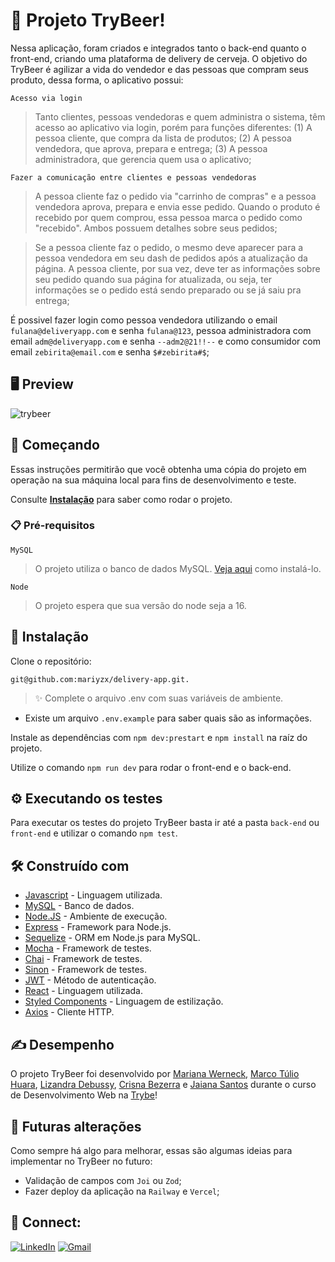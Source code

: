 # 🍺 Projeto TryBeer!

Nessa aplicação, foram criados e integrados tanto o back-end quanto o front-end, criando uma plataforma de delivery de cerveja.
O objetivo do TryBeer é agilizar a vida do vendedor e das pessoas que compram seus produto, dessa forma, o aplicativo possui:

  ``Acesso via login``
  > Tanto clientes, pessoas vendedoras e quem administra o sistema, têm acesso ao aplicativo via login, porém para funções diferentes: (1) A pessoa cliente, que compra da lista de produtos; (2) A pessoa vendedora, que aprova, prepara e entrega; (3) A pessoa administradora, que gerencia quem usa o aplicativo;
  
  ``Fazer a comunicação entre clientes e pessoas vendedoras``
  > A pessoa cliente faz o pedido via "carrinho de compras" e a pessoa vendedora aprova, prepara e envia esse pedido. Quando o produto é recebido por quem comprou, essa pessoa marca o pedido como "recebido". Ambos possuem detalhes sobre seus pedidos;
  
  > Se a pessoa cliente faz o pedido, o mesmo deve aparecer para a pessoa vendedora em seu dash de pedidos após a atualização da página. A pessoa cliente, por sua vez, deve ter as informações sobre seu pedido quando sua página for atualizada, ou seja, ter informações se o pedido está sendo preparado ou se já saiu pra entrega;

  É possivel fazer login como pessoa vendedora utilizando o email ``fulana@deliveryapp.com`` e senha ``fulana@123``, pessoa administradora com email ``adm@deliveryapp.com`` e senha ``--adm2@21!!--`` e como consumidor com email ``zebirita@email.com``  e senha ``$#zebirita#$``;
  
 ## 🖥️ Preview
 
![trybeer](https://github.com/mariyzx/trybeer/assets/69324347/e1d55bd7-e706-4103-b837-a9be946255ce)

  ## 🚀 Começando

Essas instruções permitirão que você obtenha uma cópia do projeto em operação na sua máquina local para fins de desenvolvimento e teste.

Consulte **[Instalação](#install)** para saber como rodar o projeto.

### 📋 Pré-requisitos

  ``MySQL``
  > O projeto utiliza o banco de dados MySQL. [Veja aqui](https://www.digitalocean.com/community/tutorials/how-to-install-mysql-on-ubuntu-20-04) como instalá-lo.

  ``Node``
  > O projeto espera que sua versão do node seja a 16.
  
## 🔧 Instalação <a name="install"></a>

Clone o repositório:
```
git@github.com:mariyzx/delivery-app.git.
```
> ✨ Complete o arquivo .env com suas variáveis de ambiente.
- Existe um arquivo `.env.example` para saber quais são as informações.

Instale as dependências com `npm dev:prestart` e `npm install` na raíz do projeto.


Utilize o comando `npm run dev` para rodar o front-end e o back-end.

## ⚙️ Executando os testes

Para executar os testes do projeto TryBeer basta ir até a pasta `back-end` ou `front-end` e utilizar o comando `npm test`.

## 🛠️ Construído com

* [Javascript](https://www.javascript.com/) - Linguagem utilizada.
* [MySQL](https://www.mysql.com/) - Banco de dados.
* [Node.JS](https://nodejs.org/en/) - Ambiente de execução.
* [Express](https://expressjs.com/pt-br/) - Framework para Node.js.
* [Sequelize](https://sequelize.org/) - ORM em Node.js para MySQL.
* [Mocha](https://mochajs.org/) - Framework de testes.
* [Chai](https://www.chaijs.com/) - Framework de testes.
* [Sinon](https://sinonjs.org/) - Framework de testes.
* [JWT](https://jwt.io/) - Método de autenticação.
* [React](https://pt-br.reactjs.org/) - Linguagem utilizada.
* [Styled Components](https://styled-components.com/) - Linguagem de estilização.
* [Axios](https://axios-http.com/ptbr/docs/intro) - Cliente HTTP.

## ✍ Desempenho

O projeto TryBeer foi desenvolvido por [Mariana Werneck](https://www.linkedin.com/in/marinhomariana8/), [Marco Túlio Huara](https://www.linkedin.com/in/marcotuliohuara), [Lizandra Debussy](https://www.linkedin.com/in/lizandra-debussy/), [Crisna Bezerra](https://www.linkedin.com/in/crisna-bezerra/) e [Jaiana Santos](https://www.linkedin.com/in/jaiana-s/) durante o curso de Desenvolvimento Web na [Trybe](https://www.betrybe.com/)!

## 🔨 Futuras alterações

Como sempre há algo para melhorar, essas são algumas ideias para implementar no TryBeer no futuro:

* Validação de campos com `Joi` ou `Zod`;
* Fazer deploy da aplicação na `Railway` e `Vercel`;

## 💚 Connect:

[![LinkedIn](https://img.shields.io/badge/LinkedIn-0077B5?style=for-the-badge&logo=linkedin&logoColor=white)](https://www.linkedin.com/in/marinhomariana8/) [![Gmail](https://img.shields.io/badge/Gmail-D14836?style=for-the-badge&logo=gmail&logoColor=white
)](mailto:marinhomariana8@gmail.com)
